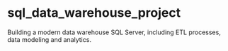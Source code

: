 # sql_data_warehouse_project
Building a modern data warehouse SQL Server, including ETL processes, data modeling and analytics.

